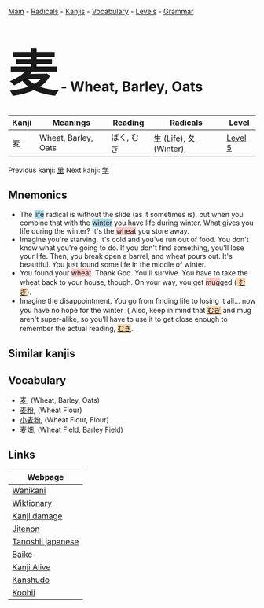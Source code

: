 <style> bigfont {font-size: 100px}</style>
[Main](../index.md) -
[Radicals](../radicals.md) -
[Kanjis](../kanjis.md) -
[Vocabulary](../vocabulary.md) -
[Levels](../levels.md) -
[Grammar](../grammar.md)
# <bigfont> 麦</bigfont> - Wheat, Barley, Oats 

| Kanji | Meanings | Reading | Radicals | Level |
| --- | --- | --- | --- | --- |
| 麦 | Wheat, Barley, Oats | ばく, むぎ | [生](../radicals/生.md) (Life), [夂](../radicals/夂.md) (Winter),  | [Level 5](../levels/wk_level5.md) |

Previous kanji: [里](里.md) Next kanji: [学](学.md) 

## Mnemonics
 * The <span style="background-color:#ADD8E6"> life</span> radical is without the slide (as it sometimes is), but when you combine that with the <span style="background-color:#ADD8E6"> winter</span> you have life during winter. What gives you life during the winter? It's the <span style="background-color:#ffcccb"> wheat</span> you store away.
* Imagine you're starving. It's cold and you've run out of food. You don't know what you're going to do. If you don't find something, you'll lose your life. Then, you break open a barrel, and wheat pours out. It's beautiful. You just found some life in the middle of winter.
* You found your <span style="background-color:#ffcccb"> wheat</span>. Thank God. You'll survive. You have to take the wheat back to your house, though. On your way, you get <span style="background-color:#ffcccb"> mug</span>ged (<span style="background-color:#fed8b1"> [むぎ](https://jisho.org/search/むぎ)</span>).
* Imagine the disappointment. You go from finding life to losing it all... now you have no hope for the winter :( Also, keep in mind that <span style="background-color:#fed8b1"> [むぎ](https://jisho.org/search/むぎ)</span> and mug aren't super-alike, so you'll have to use it to get  close enough to remember the actual reading, <span style="background-color:#fed8b1"> [むぎ](https://jisho.org/search/むぎ)</span>.


## Similar kanjis
 


## Vocabulary
 * [麦](../vocabulary/麦.md), (Wheat, Barley, Oats)
* [麦粉](../vocabulary/麦.md), (Wheat Flour)
* [小麦粉](../vocabulary/麦.md), (Wheat Flour, Flour)
* [麦畑](../vocabulary/麦.md), (Wheat Field, Barley Field)



## Links 

| Webpage |
| --- |
| [Wanikani          ](https://www.wanikani.com/kanji/麦) |
| [Wiktionary        ](https://en.wiktionary.org/wiki/麦) |
| [Kanji damage      ](http://www.kanjidamage.com/kanji/search?utf8=✓&q=麦) |
| [Jitenon           ](https://jitenon.com/kanji/麦) |
| [Tanoshii japanese ](https://www.tanoshiijapanese.com/dictionary/kanji.cfm?k=麦) |
| [Baike             ](https://baike.baidu.com/item/麦) |
| [Kanji Alive       ](https://app.kanjialive.com/麦) |
| [Kanshudo          ](https://www.kanshudo.com/searchmn?q=麦) |
| [Koohii            ](https://kanji.koohii.com/study/kanji/麦) |
